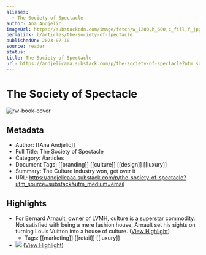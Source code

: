 ```yaml
---
aliases:
  - The Society of Spectacle
author: Ana Andjelic
imageUrl: https://substackcdn.com/image/fetch/w_1200,h_600,c_fill,f_jpg,q_auto:good,fl_progressive:steep,g_auto/https%3A%2F%2Fsubstack-post-media.s3.amazonaws.com%2Fpublic%2Fimages%2F14256ba3-9613-4db1-94b6-2febb62d8db4_436x322.jpeg
permalink: l/articles/the-society-of-spectacle
publishedOn: 2023-07-10
source: reader
status: 
title: The Society of Spectacle
url: https://andjelicaaa.substack.com/p/the-society-of-spectacle?utm_source=substack&utm_medium=email
---
```

# The Society of Spectacle

![rw-book-cover](https://substackcdn.com/image/fetch/w_1200,h_600,c_fill,f_jpg,q_auto:good,fl_progressive:steep,g_auto/https%3A%2F%2Fsubstack-post-media.s3.amazonaws.com%2Fpublic%2Fimages%2F14256ba3-9613-4db1-94b6-2febb62d8db4_436x322.jpeg)

## Metadata

- Author: [[Ana Andjelic]]
- Full Title: The Society of Spectacle
- Category: #articles
- Document Tags: [[branding]] [[culture]] [[design]] [[luxury]]
- Summary: The Culture Industry won, get over it
- URL: https://andjelicaaa.substack.com/p/the-society-of-spectacle?utm_source=substack&utm_medium=email

## Highlights

- For Bernard Arnault, owner of LVMH, culture is a superstar commodity. Not satisfied with being a mere fashion house, Arnault set his sights on turning Louis Vuitton into a house of culture. ([View Highlight](https://read.readwise.io/read/01hj8f2mx7e3ey3462wghhnk8e))
    - Tags: [[marketing]] [[retail]] [[luxury]]
- [![](https://substackcdn.com/image/fetch/w_1456,c_limit,f_auto,q_auto:good,fl_progressive:steep/https%3A%2F%2Fsubstack-post-media.s3.amazonaws.com%2Fpublic%2Fimages%2Fea5c4247-4a0f-458e-ae54-ac244787fc3f_1306x872.jpeg)](https://substackcdn.com/image/fetch/f_auto,q_auto:good,fl_progressive:steep/https%3A%2F%2Fsubstack-post-media.s3.amazonaws.com%2Fpublic%2Fimages%2Fea5c4247-4a0f-458e-ae54-ac244787fc3f_1306x872.jpeg) ([View Highlight](https://read.readwise.io/read/01hj8f77vtsg0ta0d5e39jk4f9))
